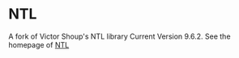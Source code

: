 # NTL
A fork of Victor Shoup's NTL library
Current Version 9.6.2. See the homepage of [NTL](http://www.shoup.net/ntl/)
